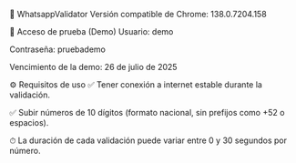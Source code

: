 📱 WhatsappValidator
Versión compatible de Chrome: 138.0.7204.158

🧪 Acceso de prueba (Demo)
Usuario: demo

Contraseña: pruebademo

Vencimiento de la demo: 26 de julio de 2025

⚙️ Requisitos de uso
✅ Tener conexión a internet estable durante la validación.

✅ Subir números de 10 dígitos (formato nacional, sin prefijos como +52 o espacios).

⏱ La duración de cada validación puede variar entre 0 y 30 segundos por número.
